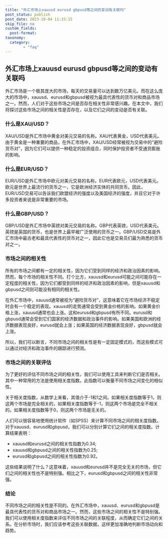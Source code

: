 ```yaml
---
title: "外汇市场上xauusd eurusd gbpusd等之间的变动有关联吗"
post_status: publish
post_date: 2023-10-04 11:15:15
skip_file: no
custom_fields: 
  post-format: 
taxonomy:
  category:
        - "faq"
---
```


## 外汇市场上xauusd eurusd gbpusd等之间的变动有关联吗

外汇市场是一个极其庞大的市场，每天的交易量可以达到数万亿美元。而在这么庞大的市场中，xauusd、eurusd和gbpusd被视为最具代表性的货币对和商品市场之一。然而，人们对于这些市场之间是否存在相关性非常感兴趣。在本文中，我们将探讨这些市场之间的相关性是否存在，以及它们之间的变动是否有关联。

### 什么是XAU/USD？

XAU/USD是外汇市场中黄金对美元交易的名称。XAU代表黄金，USD代表美元。由于黄金是一种重要的商品，在外汇市场中，XAU/USD经常被视为交易中的“避险货币对”，因为它们可以提供一种稳定的投资组合，同时保护投资者不受通货膨胀的影响。

### 什么是EUR/USD？

EUR/USD是外汇市场中欧元对美元交易的名称。EUR代表欧元，USD代表美元。欧元是世界上最流行的货币之一，它是欧洲经济实体的共同货币。因此，EUR/USD交易可以告诉我们欧盟经济的强度以及美国经济的强度，并且它对于许多投资者来说是非常重要的市场。

### 什么是GBP/USD？

GBP/USD是外汇市场中英镑对美元交易的名称。GBP代表英镑，USD代表美元。英镑是英国的货币，也是世界上最早被广泛使用的货币之一。GBP/USD交易是外汇市场中最古老和最具代表性的货币对之一，因此它也是交易员们最为熟悉的货币对之一。

### 市场之间的相关性

所有的市场之间都有一定的相关性，因为它们受到同样的经济和政治因素的影响。然而，每个市场的相关性不同。打个比方，xauusd和eurusd可能之间可能存在一定程度的相关性，因为它们都受到同样的经济和政治因素的影响，但是xauusd和gbpusd之间则可能没有相同的相关性。

在外汇市场中，xauusd通常被视为“避险货币对”，这意味着它在市场经济不稳定时会有一个稳定的表现。xauusd的走势通常会受到黄金价格的影响。如果黄金价格上涨，xauusd通常也会上涨。这和eurusd和gbpusd有所不同。eurusd和gbpusd通常会受到它们国家的经济数据和政治事件的影响。如果美国和欧洲的经济数据表现良好，eurusd就会上涨；如果英国的经济数据表现良好，gbpusd就会上涨。

所以，我们可以断言，不同市场之间的相关性是有一定固定模式的，而这些模式可以通过对经济和政治事件的跟踪进行预测。

### 市场之间的关联评估

为了更好的评估不同市场之间的相关性，我们可以使用工具来判断它们是否相关。其中一种常用的方法是使用相关度指数。此指数可以衡量不同市场之间变化的相似性。

关于相关度指数，从数学上来看，其值介于-1和1之间。如果相关度指数等于1，则这两个市场是完全相关的，如果相关度指数等于-1，则这两个市场是完全不相关的。如果相关度指数等于0，则这两个市场是无关的。

人们可以很容易地使用统计软件（如SPSS）来计算不同市场之间的相关度指数。对于xauusd、eurusd和gbpusd，我们可以分别计算它们之间的相关度指数。计算结果表明：

- xauusd和eurusd之间的相关性指数为0.34;
- xauusd和gbpusd之间的相关性指数为0.25;
- eurusd和gbpusd之间的相关性指数为0.92。

这些结果说明了什么？这意味着，xauusd和eurusd并不是完全无关的市场，但它们之间的相关性也不是特别强。相比之下，eurusd和gbpusd之间的相关性非常强。

### 结论

不同市场之间的相关性是不同的。在外汇市场中，xauusd、eurusd和gbpusd是最具代表性的货币对和商品市场之一。然而，这些市场之间的相关性不是特别强。我们可以使用相关度指数来评估不同市场之间的关联程度，从而确定它们之间的关系。在分析市场时，我们应该参考这些关联数据，这样更加准确地判断市场动向和趋势。
